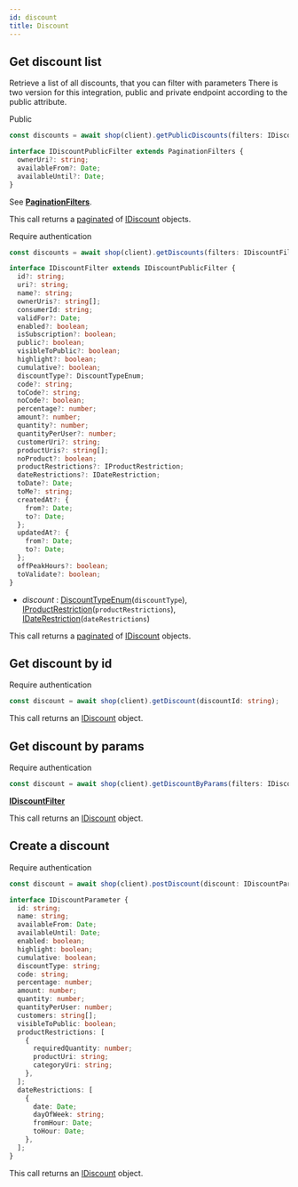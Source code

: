 ```yaml
---
id: discount
title: Discount
---
```


## Get discount list

Retrieve a list of all discounts, that you can filter with parameters
There is two version for this integration, public and private endpoint according to the public attribute.

<span class="badge badge--success">Public</span>

```ts
const discounts = await shop(client).getPublicDiscounts(filters: IDiscountPublicFilter);
```

```ts
interface IDiscountPublicFilter extends PaginationFilters {
  ownerUri?: string;
  availableFrom?: Date;
  availableUntil?: Date;
}
```

See [**PaginationFilters**](../pagination#pagination-filters).

This call returns a [paginated](../pagination#pagination) of [IDiscount](../shop-types#idiscount) objects.


<span class="badge badge--warning">Require authentication</span>

```ts
const discounts = await shop(client).getDiscounts(filters: IDiscountFilter);
```

<a name="discountFilter"></a>

```ts
interface IDiscountFilter extends IDiscountPublicFilter {
  id?: string;
  uri?: string;
  name?: string;
  ownerUris?: string[];
  consumerId: string;
  validFor?: Date;
  enabled?: boolean;
  isSubscription?: boolean;
  public?: boolean;
  visibleToPublic?: boolean;
  highlight?: boolean;
  cumulative?: boolean;
  discountType?: DiscountTypeEnum;
  code?: string;
  toCode?: string;
  noCode?: boolean;
  percentage?: number;
  amount?: number;
  quantity?: number;
  quantityPerUser?: number;
  customerUri?: string;
  productUris?: string[];
  noProduct?: boolean;
  productRestrictions?: IProductRestriction;
  dateRestrictions?: IDateRestriction;
  toDate?: Date;
  toMe?: string;
  createdAt?: {
    from?: Date;
    to?: Date;
  };
  updatedAt?: {
    from?: Date;
    to?: Date;
  };
  offPeakHours?: boolean;
  toValidate?: boolean;
}
```

- *discount* : [DiscountTypeEnum](../shop-types#discounttypeenum)(`discountType`), [IProductRestriction](../shop-types#iproductrestriction)(`productRestrictions`), [IDateRestriction](../shop-types#idaterestriction)(`dateRestrictions`)


This call returns a [paginated](../pagination#pagination) of [IDiscount](../shop-types#idiscount) objects.

## Get discount by id


<span class="badge badge--warning">Require authentication</span>

```ts
const discount = await shop(client).getDiscount(discountId: string);
```

This call returns an [IDiscount](../shop-types#idiscount) object.

## Get discount by params

<span class="badge badge--warning">Require authentication</span>

```ts
const discount = await shop(client).getDiscountByParams(filters: IDiscountFilter);
```

[**IDiscountFilter**](#discountFilter)

This call returns an [IDiscount](../shop-types#idiscount) object.

## Create a discount

<span class="badge badge--warning">Require authentication</span>

```ts
const discount = await shop(client).postDiscount(discount: IDiscountParameter)
```

```ts
interface IDiscountParameter {
  id: string;
  name: string;
  availableFrom: Date;
  availableUntil: Date;
  enabled: boolean;
  highlight: boolean;
  cumulative: boolean;
  discountType: string;
  code: string;
  percentage: number;
  amount: number;
  quantity: number;
  quantityPerUser: number;
  customers: string[];
  visibleToPublic: boolean;
  productRestrictions: [
    {
      requiredQuantity: number;
      productUri: string;
      categoryUri: string;
    },
  ];
  dateRestrictions: [
    {
      date: Date;
      dayOfWeek: string;
      fromHour: Date;
      toHour: Date;
    },
  ];
}
```

This call returns an [IDiscount](../shop-types#idiscount) object.